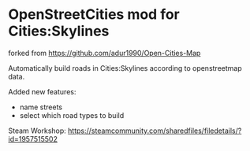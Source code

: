 # OpenStreetCities mod for Cities:Skylines
forked from https://github.com/adur1990/Open-Cities-Map

Automatically build roads in Cities:Skylines according to openstreetmap data.

Added new features: 
- name streets
- select which road types to build

Steam Workshop:
https://steamcommunity.com/sharedfiles/filedetails/?id=1957515502

